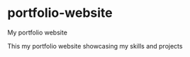 # portfolio-website
My portfolio website

This my portfolio website showcasing my skills and projects 
